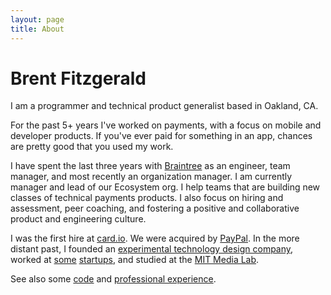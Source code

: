 ```yaml
---
layout: page
title: About
---
```


# Brent Fitzgerald

I am a programmer and technical product generalist based in Oakland, CA.

For the past 5+ years I've worked on payments, with a focus on mobile and developer products. If you've ever paid for something in an app, chances are pretty good that you used my work.

I have spent the last three years with [Braintree](https://braintreepayments.com) as an engineer, team manager, and most recently an organization manager. I am currently manager and lead of our Ecosystem org. I help teams that are building new classes of technical payments products. I also focus on hiring and assessment, peer coaching, and fostering a positive and collaborative product and engineering culture.

I was the first hire at [card.io](https://card.io). We were acquired by [PayPal](https://paypal.com/). In the more distant past, I founded an [experimental technology design company](https://tacolab.com/), worked at [some](https://www.crunchbase.com/organization/swivel) [startups](https://www.crunchbase.com/organization/sifteo), and studied at the [MIT Media Lab](https://www.media.mit.edu/).

See also some [code](https://github.com/burnto) and [professional experience](https://www.linkedin.com/in/brentfitzgerald).


